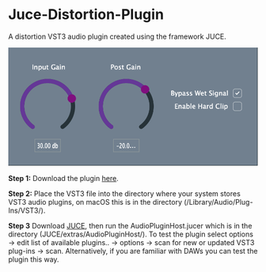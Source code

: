 # Juce-Distortion-Plugin
A distortion VST3 audio plugin created using the framework JUCE.

![](Distortion-Plugin.png)

**Step 1:** Download the plugin [here](https://drive.google.com/file/d/15Gc-sDmHPXfhtqSMcFA_AmC4QGKXvjLv/view?usp=sharing).

**Step 2:** Place the VST3 file into the directory where your system stores VST3 audio plugins, on macOS this is in the directory (/Library/Audio/Plug-Ins/VST3/).

**Step 3** Download [JUCE](https://juce.com/get-juce/download), then run the AudioPluginHost.jucer which is in the directory (JUCE/extras/AudioPluginHost/). To test the plugin select options -> edit list of available plugins.. -> options -> scan for new or updated VST3 plug-ins -> scan. Alternatively, if you are familiar with DAWs you can test the plugin this way. 
